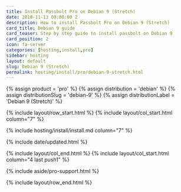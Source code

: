 ```yaml
---
title: Install Passbolt Pro on Debian 9 (Stretch)
date: 2018-11-13 00:00:00 Z
description: How to install Passbolt Pro on Debian 9 (Stretch)
card_title: Debian 9 guide
card_teaser: Step by step guide to install passbolt on Debian 9
card_position: 2
icon: fa-server
categories: [hosting,install,pro]
sidebar: hosting
layout: default
slug: Debian 9 (Stretch)
permalink: hosting/install/pro/debian-9-stretch.html
---
```


{% assign product = 'pro' %}
{% assign distribution = 'debian' %}
{% assign distributionSlug = 'debian-9' %}
{% assign distributionLabel = 'Debian 9 (Stretch)' %}

{% include layout/row_start.html %}
{% include layout/col_start.html column="7" %}

{% include hosting/install/install.md column="7" %}

{% include date/updated.html %}

{% include layout/col_end.html %}
{% include layout/col_start.html column="4 last push1" %}

{% include aside/pro-support.html %}

{% include layout/row_end.html %}
